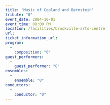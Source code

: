 ```yaml
---
title: 'Music of Copland and Bernstein'
tribute: "0"
event_date: 2004-10-01
event_time: 08:00 PM
location: /facilities/brockville-arts-centre
url: 
ticket_information_url: 
program: 
  -
    composition: "0"
guest_performers: 
  -
    guest_performer: "0"
ensembles: 
  -
    ensemble: "0"
conductors: 
  -
    conductor: "0"
---
```


